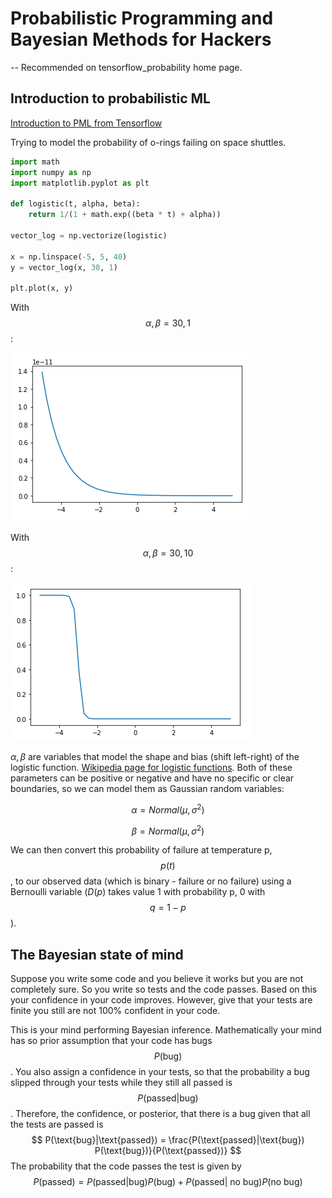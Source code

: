 # Probabilistic Programming and Bayesian Methods for Hackers 

-- Recommended on tensorflow_probability home page.

## Introduction to probabilistic ML

[Introduction to PML from Tensorflow](https://blog.tensorflow.org/2018/12/an-introduction-to-probabilistic.html)

Trying to model the probability of o-rings failing on space shuttles. 

```python
import math 
import numpy as np 
import matplotlib.pyplot as plt

def logistic(t, alpha, beta): 
    return 1/(1 + math.exp((beta * t) + alpha))

vector_log = np.vectorize(logistic)

x = np.linspace(-5, 5, 40)
y = vector_log(x, 30, 1)

plt.plot(x, y)
```

With $$\alpha, \beta = 30, 1$$: 

![Logistic](./images/one.png)


With $$\alpha, \beta = 30, 10$$: 

![Logistic](./images/two.png)

$\alpha, \beta$ are variables that model the shape and bias (shift left-right) of the logistic function. [Wikipedia page for logistic functions](https://en.wikipedia.org/wiki/Logistic_function). Both of these parameters can be positive or negative and have no specific or clear boundaries, so we can model them as Gaussian random variables: 

$$\alpha = Normal(\mu, \sigma^2)$$


$$\beta = Normal(\mu, \sigma^2)$$

We can then convert this probability of failure at temperature p, $$p(t)$$, to our observed data (which is binary - failure or no failure) using a Bernoulli variable ($D(p)$ takes value 1 with probability p, 0 with $$q = 1 - p$$). 
## The Bayesian state of mind

Suppose you write some code and you believe it works but you are not completely sure. So you write so tests and the code passes. Based on this your confidence in your code improves. However, give that your tests are finite you still are not 100% confident in your code. 

This is your mind performing Bayesian inference. Mathematically your mind has so prior assumption that your code has bugs $$P(\text{bug})$$. You also assign a confidence in your tests, so that the probability a bug slipped through your tests while they still all passed is $$P(\text{passed}|\text{bug})$$. Therefore, the confidence, or posterior, that there is a bug given that all the tests are passed is
$$
P(\text{bug}|\text{passed}) = \frac{P(\text{passed}|\text{bug}) P(\text{bug})}{P(\text{passed})}
$$
The probability that the code passes the test is given by
$$
P(\text{passed}) = P(\text{passed}|\text{bug}) P(\text{bug}) +  P(\text{passed}|\text{ no bug}) P(\text{no bug})
$$
